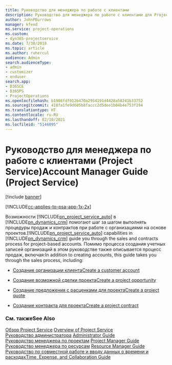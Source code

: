 ```yaml
---
title: Руководство для менеджера по работе с клиентами
description: Руководство для менеджера по работе с клиентами для Project Service, которое помогает шаг за шагом выполнять процедуры продаж и контрактов при работе с организациями на основе проектов
author: JohnPBurrows
manager: kfend
ms.service: project-operations
ms.custom:
- dyn365-projectservice
ms.date: 7/30/2018
ms.topic: article
ms.author: ruhercul
audience: Admin
search.audienceType:
- admin
- customizer
- enduser
search.app:
- D365CE
- D365PS
- ProjectOperations
ms.openlocfilehash: b1908fdf012b470a2954191d4428a58241b33752
ms.sourcegitcommit: 418fa1fe9d605b8faccc2d5dee1b04b4e753f194
ms.translationtype: HT
ms.contentlocale: ru-RU
ms.lasthandoff: 02/10/2021
ms.locfileid: "5146095"
---
```

# <a name="account-manager-guide-project-service"></a><span data-ttu-id="e3acf-103">Руководство для менеджера по работе с клиентами (Project Service)</span><span class="sxs-lookup"><span data-stu-id="e3acf-103">Account Manager Guide (Project Service)</span></span>

[!include [banner](../includes/psa-now-project-operations.md)]

[!INCLUDE[cc-applies-to-psa-app-1x-2x](../includes/cc-applies-to-psa-app-1x-2x.md)]

<span data-ttu-id="e3acf-104">Возможности [!INCLUDE[pn_project_service_auto](../includes/pn-project-service-auto.md)] в [!INCLUDE[pn_dynamics_crm](../includes/pn-dynamics-crm.md)] помогают шаг за шагом выполнять процедуры продаж и контрактов при работе с организациями на основе проектов.</span><span class="sxs-lookup"><span data-stu-id="e3acf-104">[!INCLUDE[pn_project_service_auto](../includes/pn-project-service-auto.md)] capabilities in [!INCLUDE[pn_dynamics_crm](../includes/pn-dynamics-crm.md)] guide you through the sales and contracts process for project-based accounts.</span></span> <span data-ttu-id="e3acf-105">Помимо процесса создания учетных записей организаций в этом руководстве также описывается процесс продаж, включая:</span><span class="sxs-lookup"><span data-stu-id="e3acf-105">In addition to creating accounts, this guide takes you through the sales process, including:</span></span>  
  
-   [<span data-ttu-id="e3acf-106">Создание организации клиента</span><span class="sxs-lookup"><span data-stu-id="e3acf-106">Create a customer account</span></span>](../psa/create-customer-account.md)  
  
-   [<span data-ttu-id="e3acf-107">Создание возможной сделки проекта</span><span class="sxs-lookup"><span data-stu-id="e3acf-107">Create a project opportunity</span></span>](../psa/create-project-opportunity.md)  
  
-   [<span data-ttu-id="e3acf-108">Создание предложения с расценками для проекта</span><span class="sxs-lookup"><span data-stu-id="e3acf-108">Create a project quote</span></span>](../psa/create-project-quote.md)  
  
-   [<span data-ttu-id="e3acf-109">Создание контракта для проекта</span><span class="sxs-lookup"><span data-stu-id="e3acf-109">Create a project contract</span></span>](../psa/create-project-contract.md)  
  
  
### <a name="see-also"></a><span data-ttu-id="e3acf-110">См. также</span><span class="sxs-lookup"><span data-stu-id="e3acf-110">See Also</span></span>  
 <span data-ttu-id="e3acf-111">[Обзор Project Service](../psa/overview.md) </span><span class="sxs-lookup"><span data-stu-id="e3acf-111">[Overview of Project Service](../psa/overview.md) </span></span>  
 <span data-ttu-id="e3acf-112">[Руководство администратора](../psa/admin-guide.md) </span><span class="sxs-lookup"><span data-stu-id="e3acf-112">[Administrator Guide](../psa/admin-guide.md) </span></span>  
 <span data-ttu-id="e3acf-113">[Руководство менеджера по проектам](../psa/project-manager-guide.md) </span><span class="sxs-lookup"><span data-stu-id="e3acf-113">[Project Manager Guide](../psa/project-manager-guide.md) </span></span>  
 <span data-ttu-id="e3acf-114">[Руководство менеджера по ресурсам](../psa/resource-manager-guide.md) </span><span class="sxs-lookup"><span data-stu-id="e3acf-114">[Resource Manager Guide](../psa/resource-manager-guide.md) </span></span>  
 [<span data-ttu-id="e3acf-115">Руководство по совместной работе и вводу данных о времени и расходах</span><span class="sxs-lookup"><span data-stu-id="e3acf-115">Time, Expense, and Collaboration Guide</span></span>](../psa/time-expense-collaboration-guide.md)
